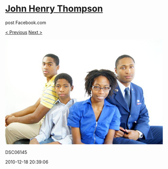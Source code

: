 # [John Henry Thompson](../README.md)
post Facebook.com

[< Previous](2010-12-18-36.md) [Next >](2010-12-18-38.md)

[![](../media/2010-12-18/Fam-2010-DSC06145.jpg)](../README.md)

DSC06145

2010-12-18 20:39:06